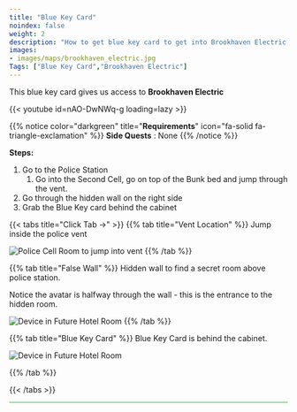 ```yaml
---
title: "Blue Key Card"
noindex: false
weight: 2
description: "How to get blue key card to get into Brookhaven Electric."
images:
- images/maps/brookhaven_electric.jpg
Tags: ["Blue Key Card","Brookhaven Electric"]
---
```



This blue key card gives us access to **Brookhaven Electric**

{{< youtube id=nAO-DwNWq-g loading=lazy >}}

{{% notice color="darkgreen" title="**Requirements**" icon="fa-solid fa-triangle-exclamation"  %}}
**Side Quests** : None
{{% /notice %}}

**Steps:**

1. Go to the Police Station
	1. Go into the Second Cell, go on top of the Bunk bed and jump through the vent.
2. Go through the hidden wall on the right side
3. Grab the Blue Key card behind the cabinet


{{< tabs title="Click Tab ->" >}}
{{% tab title="Vent Location" %}}
Jump inside the police vent

![Police Cell Room to jump into vent](/images/bh/blue-key-card-cell.jpg)
{{% /tab %}}

{{% tab title="False Wall" %}}
Hidden wall to find a secret room above police station.

Notice the avatar is halfway through the wall - this is the entrance to the hidden room.

![Device in Future Hotel Room](/images/bh/blue-key-card-wall.jpg)
{{% /tab %}}

{{% tab title="Blue Key Card" %}}
Blue Key Card is behind the cabinet.

![Device in Future Hotel Room](/images/bh/blue-key-card-cabinet.jpg)

{{% /tab %}}

{{< /tabs >}}

 
<hr style="background-color: #28b44c" size=8>
 